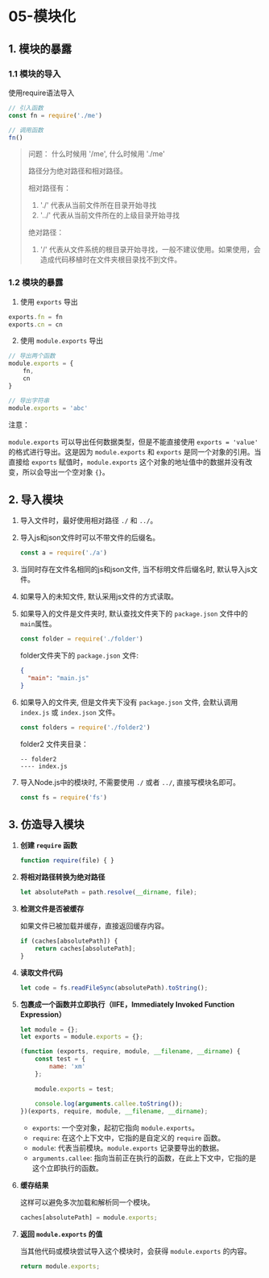 # 05-模块化

## 1. 模块的暴露

### 1.1 模块的导入

使用require语法导入

```js
// 引入函数
const fn = require('./me')

// 调用函数
fn()
```

> 问题： 什么时候用 '/me', 什么时候用 './me'
>
> 路径分为绝对路径和相对路径。
>
> 相对路径有：
>
> 1. './' 代表从当前文件所在目录开始寻找
> 2. '../' 代表从当前文件所在的上级目录开始寻找
>
> 绝对路径：
>
> 1. '/' 代表从文件系统的根目录开始寻找，一般不建议使用。如果使用，会造成代码移植时在文件夹根目录找不到文件。

### 1.2 模块的暴露

1. 使用 `exports` 导出

```js
exports.fn = fn
exports.cn = cn
```

2. 使用 `module.exports` 导出

```js
// 导出两个函数
module.exports = {
    fn, 
    cn
}

// 导出字符串
module.exports = 'abc'
```

注意：

`module.exports` 可以导出任何数据类型，但是不能直接使用 `exports = 'value'` 的格式进行导出。这是因为 `module.exports` 和 `exports` 是同一个对象的引用。当直接给 `exports` 赋值时，`module.exports` 这个对象的地址值中的数据并没有改变，所以会导出一个空对象 `{}`。



## 2. 导入模块

1. 导入文件时，最好使用相对路径 `./` 和 `../`。
  
2. 导入js和json文件时可以不带文件的后缀名。

   ```js
   const a = require('./a')
   ```

3. 当同时存在文件名相同的js和json文件, 当不标明文件后缀名时, 默认导入js文件。

4. 如果导入的未知文件, 默认采用js文件的方式读取。

5. 如果导入的文件是文件夹时, 默认查找文件夹下的 `package.json` 文件中的`main`属性。

   ```js
   const folder = require('./folder')
   ```

   folder文件夹下的 `package.json` 文件:

   ```json
   {
     "main": "main.js"
   }
   ```

6. 如果导入的文件夹, 但是文件夹下没有 `package.json` 文件, 会默认调用 `index.js` 或 `index.json` 文件。

   ```js
   const folders = require('./folder2')
   ```

   folder2 文件夹目录：

   ```plaintext
   -- folder2
   ---- index.js
   ```

7. 导入Node.js中的模块时, 不需要使用 `./` 或者 `../`, 直接写模块名即可。

   ```js
   const fs = require('fs')
   ```

## 

## 3. 仿造导入模块

1. **创建 `require` 函数**

   ```js
   function require(file) { }
   ```

2. **将相对路径转换为绝对路径**

   ```js
   let absolutePath = path.resolve(__dirname, file);
   ```

3. **检测文件是否被缓存**

   如果文件已被加载并缓存，直接返回缓存内容。

   ```js
   if (caches[absolutePath]) {
       return caches[absolutePath];
   }
   ```

4. **读取文件代码**

   ```js
   let code = fs.readFileSync(absolutePath).toString();
   ```

5. **包裹成一个函数并立即执行（IIFE，Immediately Invoked Function Expression）**

   ```js
   let module = {};
   let exports = module.exports = {};
   
   (function (exports, require, module, __filename, __dirname) {
       const test = {
           name: 'xm'
       };
       
       module.exports = test;
       
       console.log(arguments.callee.toString());
   })(exports, require, module, __filename, __dirname);
   ```

   - `exports`: 一个空对象，起初它指向 `module.exports`。
   - `require`: 在这个上下文中，它指的是自定义的 `require` 函数。
   - `module`: 代表当前模块。`module.exports` 记录要导出的数据。
   - `arguments.callee`: 指向当前正在执行的函数，在此上下文中，它指的是这个立即执行的函数。

6. **缓存结果**

   这样可以避免多次加载和解析同一个模块。

   ```js
   caches[absolutePath] = module.exports;
   ```

7. **返回 `module.exports` 的值**

   当其他代码或模块尝试导入这个模块时，会获得 `module.exports` 的内容。

   ```js
   return module.exports;
   ```

